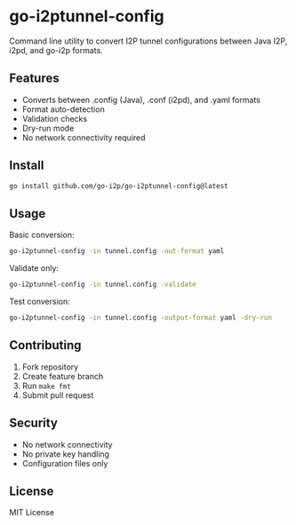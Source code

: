 # go-i2ptunnel-config

Command line utility to convert I2P tunnel configurations between Java I2P, i2pd, and go-i2p formats.

## Features

- Converts between .config (Java), .conf (i2pd), and .yaml formats
- Format auto-detection
- Validation checks
- Dry-run mode
- No network connectivity required

## Install

```bash
go install github.com/go-i2p/go-i2ptunnel-config@latest
```

## Usage

Basic conversion:
```bash
go-i2ptunnel-config -in tunnel.config -out-format yaml
```

Validate only:
```bash
go-i2ptunnel-config -in tunnel.config -validate
```

Test conversion:
```bash
go-i2ptunnel-config -in tunnel.config -output-format yaml -dry-run
```

## Contributing

1. Fork repository
2. Create feature branch
3. Run `make fmt`
4. Submit pull request

## Security

- No network connectivity
- No private key handling
- Configuration files only

## License

MIT License